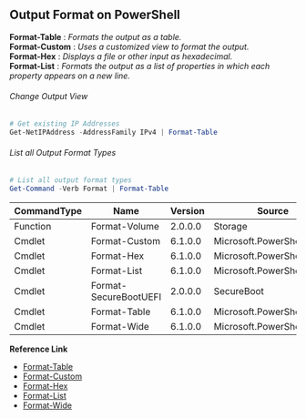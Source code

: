 ## Output Format on PowerShell

**Format-Table** : _Formats the output as a table._\
**Format-Custom** : _Uses a customized view to format the output._\
**Format-Hex** : _Displays a file or other input as hexadecimal._\
**Format-List** : _Formats the output as a list of properties in which each property appears on a new line._


###### Change Output View

```powershell
# Get existing IP Addresses
Get-NetIPAddress -AddressFamily IPv4 | Format-Table
```

###### List all Output Format Types

```powershell
# List all output format types
Get-Command -Verb Format | Format-Table
```

| CommandType | Name | Version | Source |
| --- | --- | ---- | --- |
| Function | Format-Volume | 2.0.0.0 | Storage |
| Cmdlet | Format-Custom | 6.1.0.0 | Microsoft.PowerShell.Utility |
| Cmdlet | Format-Hex | 6.1.0.0 | Microsoft.PowerShell.Utility |
| Cmdlet | Format-List | 6.1.0.0 | Microsoft.PowerShell.Utility |
| Cmdlet | Format-SecureBootUEFI | 2.0.0.0 | SecureBoot |
| Cmdlet | Format-Table | 6.1.0.0 | Microsoft.PowerShell.Utility |
| Cmdlet | Format-Wide | 6.1.0.0 | Microsoft.PowerShell.Utility |

**Reference Link**
- [Format-Table](https://docs.microsoft.com/en-us/powershell/module/microsoft.powershell.utility/format-table?view=powershell-6)
- [Format-Custom](https://docs.microsoft.com/en-us/powershell/module/microsoft.powershell.utility/format-custom?view=powershell-6)
- [Format-Hex](https://docs.microsoft.com/en-us/powershell/module/microsoft.powershell.utility/format-hex?view=powershell-6)
- [Format-List](https://docs.microsoft.com/en-us/powershell/module/microsoft.powershell.utility/format-list?view=powershell-6)
- [Format-Wide](https://docs.microsoft.com/en-us/powershell/module/microsoft.powershell.utility/format-wide?view=powershell-6)